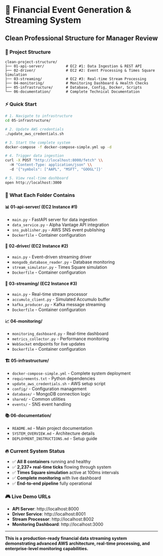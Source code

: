 # 🚀 Financial Event Generation & Streaming System
## Clean Professional Structure for Manager Review

### 📁 **Project Structure**

```
clean-project-structure/
├── 01-api-server/          # EC2 #1: Data Ingestion & REST API
├── 02-driver/              # EC2 #2: Event Processing & Times Square Simulation  
├── 03-streaming/           # EC2 #3: Real-time Stream Processing
├── 04-monitoring/          # Monitoring Dashboard & Health Checks
├── 05-infrastructure/      # Database, Config, Docker, Scripts
└── 06-documentation/       # Complete Technical Documentation
```

### ⚡ **Quick Start**
```bash
# 1. Navigate to infrastructure
cd 05-infrastructure/

# 2. Update AWS credentials
./update_aws_credentials.sh

# 3. Start the complete system
docker-compose -f docker-compose-simple.yml up -d

# 4. Trigger data ingestion
curl -X POST "http://localhost:8000/fetch" \\
  -H "Content-Type: application/json" \\
  -d '{"symbols": ["AAPL", "MSFT", "GOOGL"]}'

# 5. View real-time dashboard
open http://localhost:3000
```

### 🎯 **What Each Folder Contains**

#### 📊 **01-api-server/** (EC2 Instance #1)
- `main.py` - FastAPI server for data ingestion
- `data_service.py` - Alpha Vantage API integration
- `sns_publisher.py` - AWS SNS event publishing
- `Dockerfile` - Container configuration

#### 🚗 **02-driver/** (EC2 Instance #2)  
- `main.py` - Event-driven streaming driver
- `mongodb_database_reader.py` - Database monitoring
- `stream_simulator.py` - Times Square simulation
- `Dockerfile` - Container configuration

#### 📡 **03-streaming/** (EC2 Instance #3)
- `main.py` - Real-time stream processor
- `accumulo_client.py` - Simulated Accumulo buffer
- `kafka_producer.py` - Kafka message streaming
- `Dockerfile` - Container configuration

#### 📈 **04-monitoring/**
- `monitoring_dashboard.py` - Real-time dashboard
- `metrics_collector.py` - Performance monitoring
- `WebSocket` endpoints for live updates
- `Dockerfile` - Container configuration

#### 🏗️ **05-infrastructure/**
- `docker-compose-simple.yml` - Complete system deployment
- `requirements.txt` - Python dependencies
- `update_aws_credentials.sh` - AWS setup script
- `config/` - Configuration management
- `database/` - MongoDB connection logic
- `shared/` - Common utilities
- `events/` - SNS event handling

#### 📚 **06-documentation/**
- `README.md` - Main project documentation
- `SYSTEM_OVERVIEW.md` - Architecture details
- `DEPLOYMENT_INSTRUCTIONS.md` - Setup guide

### 🔥 **Current System Status**
- ✅ **All 8 containers** running and healthy
- ✅ **2,237+ real-time ticks** flowing through system
- ✅ **Times Square simulation** active at 100ms intervals
- ✅ **Complete monitoring** with live dashboard
- ✅ **End-to-end pipeline** fully operational

### 🎮 **Live Demo URLs**
- **API Server**: http://localhost:8000
- **Driver Service**: http://localhost:8001  
- **Stream Processor**: http://localhost:8002
- **Monitoring Dashboard**: http://localhost:3000

---

**This is a production-ready financial data streaming system demonstrating advanced AWS architecture, real-time processing, and enterprise-level monitoring capabilities.**
